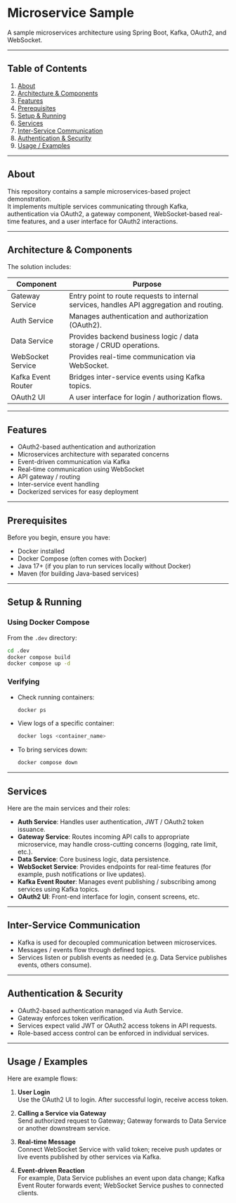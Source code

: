 # Microservice Sample

A sample microservices architecture using Spring Boot, Kafka, OAuth2, and WebSocket.

---

## Table of Contents

1. [About](#about)
2. [Architecture & Components](#architecture--components)
3. [Features](#features)
4. [Prerequisites](#prerequisites)
5. [Setup & Running](#setup--running)
6. [Services](#services)
7. [Inter-Service Communication](#inter-service-communication)
8. [Authentication & Security](#authentication--security)
9. [Usage / Examples](#usage--examples)

---

## About

This repository contains a sample microservices-based project demonstration.  
It implements multiple services communicating through Kafka, authentication via OAuth2, a gateway component, WebSocket-based real-time features, and a user interface for OAuth2 interactions.

---

## Architecture & Components

The solution includes:

| Component | Purpose |
|---|---|
| Gateway Service | Entry point to route requests to internal services, handles API aggregation and routing. |
| Auth Service | Manages authentication and authorization (OAuth2). |
| Data Service | Provides backend business logic / data storage / CRUD operations. |
| WebSocket Service | Provides real-time communication via WebSocket. |
| Kafka Event Router | Bridges inter-service events using Kafka topics. |
| OAuth2 UI | A user interface for login / authorization flows. |

---

## Features

- OAuth2-based authentication and authorization
- Microservices architecture with separated concerns
- Event-driven communication via Kafka
- Real-time communication using WebSocket
- API gateway / routing
- Inter-service event handling
- Dockerized services for easy deployment

---

## Prerequisites

Before you begin, ensure you have:

- Docker installed
- Docker Compose (often comes with Docker)
- Java 17+ (if you plan to run services locally without Docker)
- Maven (for building Java-based services)

---

## Setup & Running

### Using Docker Compose

From the `.dev` directory:

```bash
cd .dev
docker compose build
docker compose up -d
```

### Verifying

- Check running containers:
  ```bash
  docker ps
  ```
- View logs of a specific container:
  ```bash
  docker logs <container_name>
  ```
- To bring services down:
  ```bash
  docker compose down
  ```

---

## Services

Here are the main services and their roles:

- **Auth Service**: Handles user authentication, JWT / OAuth2 token issuance.
- **Gateway Service**: Routes incoming API calls to appropriate microservice, may handle cross-cutting concerns (logging, rate limit, etc.).
- **Data Service**: Core business logic, data persistence.
- **WebSocket Service**: Provides endpoints for real-time features (for example, push notifications or live updates).
- **Kafka Event Router**: Manages event publishing / subscribing among services using Kafka topics.
- **OAuth2 UI**: Front-end interface for login, consent screens, etc.

---

## Inter-Service Communication

- Kafka is used for decoupled communication between microservices.
- Messages / events flow through defined topics.
- Services listen or publish events as needed (e.g. Data Service publishes events, others consume).

---

## Authentication & Security

- OAuth2-based authentication managed via Auth Service.
- Gateway enforces token verification.
- Services expect valid JWT or OAuth2 access tokens in API requests.
- Role-based access control can be enforced in individual services.

---

## Usage / Examples

Here are example flows:

1. **User Login**  
   Use the OAuth2 UI to login. After successful login, receive access token.

2. **Calling a Service via Gateway**  
   Send authorized request to Gateway; Gateway forwards to Data Service or another downstream service.

3. **Real-time Message**  
   Connect WebSocket Service with valid token; receive push updates or live events published by other services via Kafka.

4. **Event-driven Reaction**  
   For example, Data Service publishes an event upon data change; Kafka Event Router forwards event; WebSocket Service pushes to connected clients.


